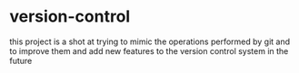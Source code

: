 # version-control

this project is a shot at trying to mimic the operations performed by git and to improve them and add new features to the version control system in the future
